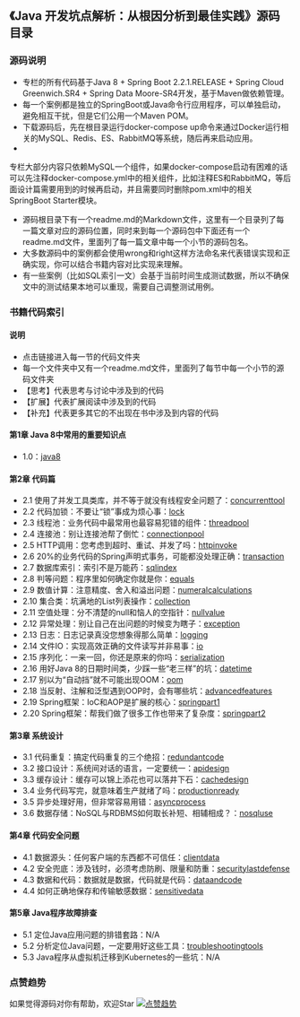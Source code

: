 ## 《Java 开发坑点解析：从根因分析到最佳实践》源码目录

### 源码说明

- 专栏的所有代码基于Java 8 + Spring Boot 2.2.1.RELEASE + Spring Cloud Greenwich.SR4 + Spring Data
  Moore-SR4开发，基于Maven做依赖管理。
- 每一个案例都是独立的SpringBoot或Java命令行应用程序，可以单独启动，避免相互干扰，但是它们公用一个Maven POM。
- 下载源码后，先在根目录运行docker-compose up命令来通过Docker运行相关的MySQL、Redis、ES、RabbitMQ等系统，随后再来启动应用。
-

专栏大部分内容只依赖MySQL一个组件，如果docker-compose启动有困难的话可以先注释docker-compose.yml中的相关组件，比如注释ES和RabbitMQ，等后面设计篇需要用到的时候再启动，并且需要同时删除pom.xml中的相关SpringBoot
Starter模块。
- 源码根目录下有一个readme.md的Markdown文件，这里有一个目录列了每一篇文章对应的源码位置，同时来到每一个源码包中下面还有一个readme.md文件，里面列了每一篇文章中每一个小节的源码包名。
- 大多数源码中的案例都会使用wrong和right这样方法命名来代表错误实现和正确实现，你可以结合书籍内容对比实现来理解。
- 有一些案例（比如SQL索引一文）会基于当前时间生成测试数据，所以不确保文中的测试结果本地可以重现，需要自己调整测试用例。

### 书籍代码索引

#### 说明

- 点击链接进入每一节的代码文件夹
- 每一个文件夹中又有一个readme.md文件，里面列了每节中每一个小节的源码文件夹
- 【思考】代表思考与讨论中涉及到的代码
- 【扩展】代表扩展阅读中涉及到的代码
- 【补充】代表更多其它的不出现在书中涉及到内容的代码

#### 第1章 Java 8中常用的重要知识点

- 1.0：[java8](src/main/java/javaprogramming/commonmistakes/java8/)

#### 第2章 代码篇

- 2.1
  使用了并发工具类库，并不等于就没有线程安全问题了：[concurrenttool](src/main/java/javaprogramming/commonmistakes/concurrenttool/)
- 2.2 代码加锁：不要让“锁”事成为烦心事：[lock](src/main/java/javaprogramming/commonmistakes/lock/)
- 2.3 线程池：业务代码中最常用也最容易犯错的组件：[threadpool](src/main/java/javaprogramming/commonmistakes/threadpool/)
- 2.4 连接池：别让连接池帮了倒忙：[connectionpool](src/main/java/javaprogramming/commonmistakes/connectionpool/)
- 2.5 HTTP调用：您考虑到超时、重试、并发了吗：[httpinvoke](src/main/java/javaprogramming/commonmistakes/httpinvoke/)
- 2.6
  20%的业务代码的Spring声明式事务，可能都没处理正确：[transaction](src/main/java/javaprogramming/commonmistakes/transaction/)
- 2.7 数据库索引：索引不是万能药：[sqlindex](src/main/java/javaprogramming/commonmistakes/sqlindex/)
- 2.8 判等问题：程序里如何确定你就是你：[equals](src/main/java/javaprogramming/commonmistakes/equals/)
- 2.9
  数值计算：注意精度、舍入和溢出问题：[numeralcalculations](src/main/java/javaprogramming/commonmistakes/numeralcalculations/)
- 2.10 集合类：坑满地的List列表操作：[collection](src/main/java/javaprogramming/commonmistakes/collection/)
- 2.11 空值处理：分不清楚的null和恼人的空指针：[nullvalue](src/main/java/javaprogramming/commonmistakes/nullvalue/)
- 2.12 异常处理：别让自己在出问题的时候变为瞎子：[exception](src/main/java/javaprogramming/commonmistakes/exception/)
- 2.13 日志：日志记录真没您想象得那么简单：[logging](src/main/java/javaprogramming/commonmistakes/logging/)
- 2.14 文件IO：实现高效正确的文件读写并非易事：[io](src/main/java/javaprogramming/commonmistakes/io/)
- 2.15 序列化：一来一回，你还是原来的你吗：[serialization](src/main/java/javaprogramming/commonmistakes/serialization/)
- 2.16 用好Java 8的日期时间类，少踩一些“老三样”的坑：[datetime](src/main/java/javaprogramming/commonmistakes/datetime/)
- 2.17 别以为“自动挡”就不可能出现OOM：[oom](src/main/java/javaprogramming/commonmistakes/oom/)
- 2.18
  当反射、注解和泛型遇到OOP时，会有哪些坑：[advancedfeatures](src/main/java/javaprogramming/commonmistakes/advancedfeatures/)
- 2.19 Spring框架：IoC和AOP是扩展的核心：[springpart1](src/main/java/javaprogramming/commonmistakes/springpart1/)
- 2.20
  Spring框架：帮我们做了很多工作也带来了复杂度：[springpart2](src/main/java/javaprogramming/commonmistakes/springpart2/)

#### 第3章 系统设计

- 3.1 代码重复：搞定代码重复的三个绝招：[redundantcode](src/main/java/javaprogramming/commonmistakes/redundantcode/)
- 3.2 接口设计：系统间对话的语言，一定要统一：[apidesign](src/main/java/javaprogramming/commonmistakes/apidesign/)
- 3.3 缓存设计：缓存可以锦上添花也可以落井下石：[cachedesign](src/main/java/javaprogramming/commonmistakes/cachedesign/)
- 3.4 业务代码写完，就意味着生产就绪了吗：[productionready](src/main/java/javaprogramming/commonmistakes/productionready/)
- 3.5 异步处理好用，但非常容易用错：[asyncprocess](src/main/java/javaprogramming/commonmistakes/asyncprocess/)
- 3.6 数据存储：NoSQL与RDBMS如何取长补短、相辅相成？：[nosqluse](src/main/java/javaprogramming/commonmistakes/nosqluse/)

#### 第4章 代码安全问题

- 4.1 数据源头：任何客户端的东西都不可信任：[clientdata](src/main/java/javaprogramming/commonmistakes/clientdata/)
- 4.2
  安全兜底：涉及钱时，必须考虑防刷、限量和防重：[securitylastdefense](src/main/java/javaprogramming/commonmistakes/securitylastdefense/)
- 4.3 数据和代码：数据就是数据，代码就是代码：[dataandcode](src/main/java/javaprogramming/commonmistakes/dataandcode/)
- 4.4 如何正确地保存和传输敏感数据：[sensitivedata](src/main/java/javaprogramming/commonmistakes/sensitivedata/)

#### 第5章 Java程序故障排查

- 5.1 定位Java应用问题的排错套路：N/A
- 5.2
  分析定位Java问题，一定要用好这些工具：[troubleshootingtools](src/main/java/javaprogramming/commonmistakes/troubleshootingtools/)
- 5.3 Java程序从虚拟机迁移到Kubernetes的一些坑：N/A

### 点赞趋势

如果觉得源码对你有帮助，欢迎Star
[![点赞趋势](https://starchart.cc/JosephZhu1983/java-common-mistakes.svg)](https://starchart.cc/JosephZhu1983/java-common-mistakes)

